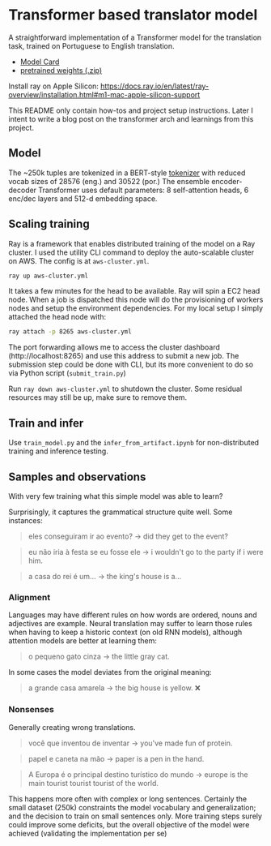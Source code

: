 # Transformer based translator model

A straightforward implementation of a Transformer model for the translation task, trained on Portuguese to English translation.

- [Model Card](./model_card.md)
- [pretrained weights (.zip)](https://drive.google.com/file/d/121j-x9wKa2kIVl-xCUrOIJveCLTjuR5O/view)

Install ray on Apple Silicon: https://docs.ray.io/en/latest/ray-overview/installation.html#m1-mac-apple-silicon-support

This README only contain how-tos and project setup instructions. Later I intent to write a blog post on the transformer arch and learnings from this project.

## Model

The ~250k tuples are tokenized in a BERT-style [tokenizer](./translator/tokenizer.py) with reduced vocab sizes of 28576 (eng.) and 30522 (por.) The ensemble encoder-decoder Transformer uses default parameters: 8 self-attention heads, 6 enc/dec layers and 512-d embedding space.

## Scaling training

Ray is a framework that enables distributed training of the model on a Ray cluster. I used the utility CLI command to deploy the auto-scalable cluster on AWS. The config is at `aws-cluster.yml`.

```sh
ray up aws-cluster.yml
```

It takes a few minutes for the head to be available. Ray will spin a EC2 head node. When a job is dispatched this node will do the provisioning of workers nodes and setup the environment dependencies. For my local setup I simply attached the head node with:

```sh
ray attach -p 8265 aws-cluster.yml
```

The port forwarding allows me to access the cluster dashboard (http://localhost:8265) and use this address to submit a new job. The submission step could be done with CLI, but its more convenient to do so via Python script (`submit_train.py`)

Run `ray down aws-cluster.yml` to shutdown the cluster. Some residual resources may still be up, make sure to remove them.

## Train and infer

Use `train_model.py` and the `infer_from_artifact.ipynb` for non-distributed training and inference testing.

## Samples and observations

With very few training what this simple model was able to learn?

Surprisingly, it captures the grammatical structure quite well. Some instances:

> eles conseguiram ir ao evento? -> did they get to the event?

> eu não iria à festa se eu fosse ele -> i wouldn't go to the party if i were him.

> a casa do rei é um... -> the king's house is a...

### Alignment

Languages may have different rules on how words are ordered, nouns and adjectives are example. Neural translation may suffer to learn those rules when having to keep a historic context (on old RNN models), although attention models are better at learning them:

> o pequeno gato cinza -> the little gray cat.

In some cases the model deviates from the original meaning:

> a grande casa amarela -> the big house is yellow. ❌

### Nonsenses

Generally creating wrong translations.

> você que inventou de inventar ->  you've made fun of protein.

> papel e caneta na mão -> paper is a pen in the hand.

> A Europa é o principal destino turístico do mundo -> europe is the main tourist tourist tourist of the world.

This happens more often with complex or long sentences. Certainly the small dataset (250k) constraints the model vocabulary and generalization; and the decision to train on small sentences only. More training steps surely could improve some deficits, but the overall objective of the model were achieved (validating the implementation per se)
